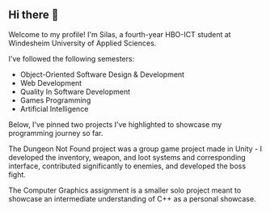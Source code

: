 ## Hi there 👋
Welcome to my profile!
I'm Silas, a fourth-year HBO-ICT student at Windesheim University of Applied Sciences.

I've followed the following semesters:
- Object-Oriented Software Design & Development
- Web Development
- Quality In Software Development
- Games Programming
- Artificial Intelligence

Below, I've pinned two projects I've highlighted to showcase my programming journey so far. 

The Dungeon Not Found project was a group game project made in Unity - I developed the inventory, weapon, and loot systems and corresponding interface, contributed significantly to enemies, and developed the boss fight.  

The Computer Graphics assignment is a smaller solo project meant to showcase an intermediate understanding of C++ as a personal showcase.
